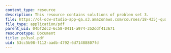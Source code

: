 ```yaml
---
content_type: resource
description: This resource contains solutions of problem set 3.
file: https://ol-ocw-studio-app-qa.s3.amazonaws.com/courses/18-435j-quantum-computation-fall-2003/53cc5b98f112aadb47926d71488807fd_ps3sol.pdf
file_type: application/pdf
parent_uid: 04bf2dc2-6c58-0411-a974-352ddf413671
resourcetype: Document
title: ps3sol.pdf
uid: 53cc5b98-f112-aadb-4792-6d71488807fd
---
```

